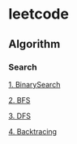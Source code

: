# leetcode
## Algorithm

### Search

[1. BinarySearch](BinarySearch.md)

[2. BFS](BFS.md)

[3. DFS](DFS.md)

[4. Backtracing](Backtracing.md)

